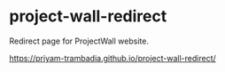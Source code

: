 # project-wall-redirect
Redirect page for ProjectWall website.

https://priyam-trambadia.github.io/project-wall-redirect/
